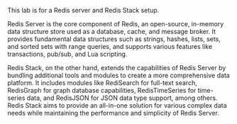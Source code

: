 This lab is for a Redis server and Redis Stack setup.

Redis Server is the core component of Redis, an open-source, in-memory data structure store used as a database, cache, and message broker. It provides fundamental data structures such as strings, hashes, lists, sets, and sorted sets with range queries, and supports various features like transactions, pub/sub, and Lua scripting.

Redis Stack, on the other hand, extends the capabilities of Redis Server by bundling additional tools and modules to create a more comprehensive data platform. It includes modules like RediSearch for full-text search, RedisGraph for graph database capabilities, RedisTimeSeries for time-series data, and RedisJSON for JSON data type support, among others. Redis Stack aims to provide an all-in-one solution for various complex data needs while maintaining the performance and simplicity of Redis Server.


